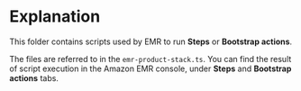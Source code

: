 # Explanation

This folder contains scripts used by EMR to run **Steps** or **Bootstrap actions**.

The files are referred to in the `emr-product-stack.ts`. You can find the result of script execution in the Amazon EMR console, under **Steps** and **Bootstrap actions** tabs.
